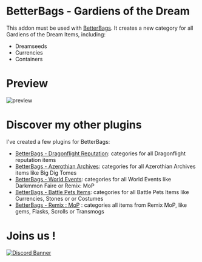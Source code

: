 # BetterBags - Gardiens of the Dream
This addon must be used with [BetterBags](https://www.curseforge.com/wow/addons/better-bags). It creates a new category for all Gardiens of the Dream Items, including: 

- Dreamseeds
- Currencies
- Containers

# Preview
![preview](https://i.imgur.com/0VOI5Dh.png)

# Discover my other plugins
I've created a few plugins for BetterBags:
- [BetterBags - Dragonflight Reputation](https://www.curseforge.com/wow/addons/betterbags-dragonfligh-reputation-insignia): categories for all Dragonflight reputation items
- [BetterBags - Azerothian Archives](https://www.curseforge.com/wow/addons/betterbags-azerothian-archives): categories for all Azerothian Archives items like Big Dig Tomes
- [BetterBags - World Events](https://www.curseforge.com/wow/addons/betterbags-world-events): categories for all World Events like Darkmmon Faire or Remix: MoP
- [BetterBags - Battle Pets Items](https://www.curseforge.com/wow/addons/betterbags-battle-pet-items): categories for all Battle Pets Items like Currencies, Stones or or Costumes
- [BetterBags - Remix : MoP](https://legacy.curseforge.com/wow/addons/betterbags-remix-mop) : categories all items from Remix MoP, like gems, Flasks, Scrolls or Transmogs

# Joins us !
[![Discord Banner](https://i.imgur.com/ZsPCQn1.png)](https://discord.gg/a6DQuK8hV7)
